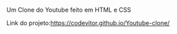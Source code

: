 Um Clone do Youtube feito em HTML e CSS

Link do projeto:https://codevitor.github.io/Youtube-clone/
